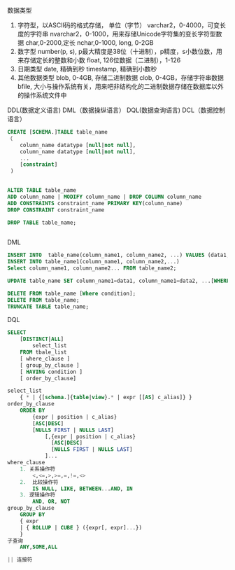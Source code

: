 数据类型
1. 字符型，以ASCII码的格式存储，
	单位（字节）
	varchar2，0-4000，可变长度的字符串
	nvarchar2，0-1000，用来存储Unicode字符集的变长字符型数据
	char,0-2000,定长
	nchar,0-1000,
	long, 0-2GB
2. 数字型
	number(p, s), p最大精度是38位（十进制），p精度，s小数位数，用来存储定长的整数和小数
	float, 126位数据（二进制），1-126
3. 日期类型
	date, 精确到秒
	timestamp, 精确到小数秒
4. 其他数据类型
	blob, 0-4GB, 存储二进制数据
	clob, 0-4GB，存储字符串数据
	bfile, 大小与操作系统有关，用来吧非结构化的二进制数据存储在数据库以外的操作系统文件中



DDL(数据定义语言)
DML（数据操纵语言）
DQL(数据查询语言)
DCL（数据控制语言）

```sql
CREATE [SCHEMA.]TABLE table_name
（
	column_name datatype [null|not null],
	column_name datatype [null|not null],
	...
	[constraint]
 )
 

ALTER TABLE table_name 
ADD column_name | MODIFY column_name | DROP COLUMN column_name
ADD CONSTRAINTS constraint_name PRIMARY KEY(column_name)
DROP CONSTRAINT constraint_name

DROP TABLE table_name;
 

```

DML
```sql
INSERT INTO  table_name(column_name1, column_name2, ...) VALUES (data1, data2...);
INSERT INTO table_name1(column_name1, column_name2,...)
Select column_name1, column_name2... FROM table_name2;

UPDATE table_name SET column_name1=data1, column_name1=data2, ...[WHERE condition];

DELETE FROM table_name [Where condition];
DELETE FROM table_name;
TRUNCATE TABLE table_name;
```

DQL
```sql
SELECT
	[DISTINCT|ALL]
		select_list
	FROM tbale_list
	[ where_clause ]
	[ group_by_clause ]
	[ HAVING condition ]
	[ order_by_clause]

select_list
	{ * | {[schema.]{table|view}.* | expr [[AS] c_alias]} }
order_by_clause
	ORDER BY 
		{expr | position | c_alias}
		[ASC|DESC]
		[NULLS FIRST | NULLS LAST]
			[,{expr | position | c_alias}
			  [ASC|DESC]
		 	  [NULLS FIRST | NULLS LAST]
			]...
where_clause
	1. 关系操作符
		<,<=,>,>=,=,!=,<>
	2.	比较操作符
		IS NULL, LIKE, BETWEEN...AND, IN
	3. 逻辑操作符
		AND, OR, NOT
group_by_clause
	GROUP BY
	{ expr
	| { ROLLUP | CUBE } ({expr[, expr]...})
	}
子查询
	ANY,SOME,ALL

|| 连接符
```
